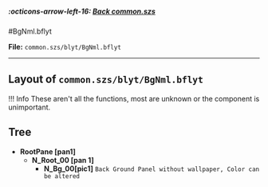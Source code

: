 ##### :octicons-arrow-left-16: [Back common.szs](../index.md)

#BgNml.bflyt

**File:** `common.szs/blyt/BgNml.bflyt`

---

## Layout of `common.szs/blyt/BgNml.bflyt`

<!-- prettier-ignore -->
!!! Info
    These aren't all the functions, most are unknown or the component is unimportant.

## Tree

-	**RootPane [pan1]**
	-	**N_Root_00 [pan 1]** 
		-	**N_Bg_00[pic1]** `Back Ground Panel without wallpaper, Color can be altered`